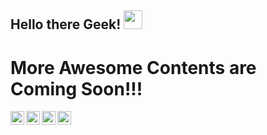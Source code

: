 ## Hello there Geek! <img src="https://raw.githubusercontent.com/iampavangandhi/iampavangandhi/master/gifs/Hi.gif" width="30px"></h2>
# More Awesome Contents are Coming Soon!!!
<a href="#">
  <img align="left" alt="Darshan's Twitter" width="22px" src="https://cdn.jsdelivr.net/npm/simple-icons@v3/icons/twitter.svg" />
</a>
<a href="https://linkedin.com/in/kamal-nayan-yadav-1561ab211" target = _blank>
  <img align="left" alt="Darshan's Linkdein" width="22px" src="https://cdn.jsdelivr.net/npm/simple-icons@v3/icons/linkedin.svg" />
</a>
<a href="https://github.com/kamalNy06">
  <img align="left" alt="Darshan's Github" width="22px" src="https://cdn.jsdelivr.net/npm/simple-icons@v3/icons/github.svg" />
</a>
<a href="#">
  <img align="left" alt="Darshan's Telegram" width="22px" src="https://cdn.jsdelivr.net/npm/simple-icons@v3/icons/telegram.svg" />
</a>

